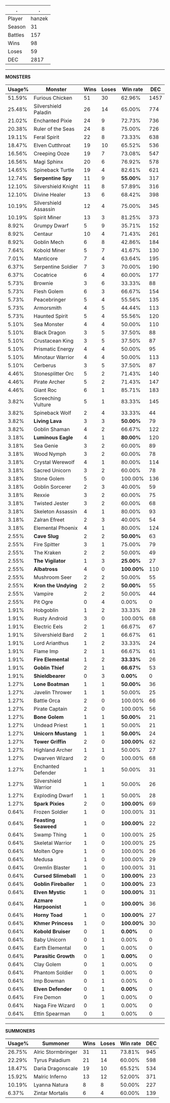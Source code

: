 .|.
|-|-
Player|hanzek
Season|31
Battles|157
Wins|98
Loses|59
DEC|2817

---
**MONSTERS**

Usage%|Monster|Wins|Loses|Win rate|DEC|
-|-|-|-|-|-|
51.59%|Furious Chicken|51|30|62.96%|1457|
25.48%|Silvershield Paladin|26|14|65.00%|774|
21.02%|Enchanted Pixie|24|9|72.73%|736|
20.38%|Ruler of the Seas|24|8|75.00%|726|
19.11%|Feral Spirit|22|8|73.33%|638|
18.47%|Elven Cutthroat|19|10|65.52%|536|
16.56%|Creeping Ooze|19|7|73.08%|547|
16.56%|Magi Sphinx|20|6|76.92%|578|
14.65%|Spineback Turtle|19|4|82.61%|621|
12.74%|**Serpentine Spy**|11|9|**55.00%**|317|
12.10%|Silvershield Knight|11|8|57.89%|316|
12.10%|Divine Healer|13|6|68.42%|398|
10.19%|Silvershield Assassin|12|4|75.00%|345|
10.19%|Spirit Miner|13|3|81.25%|373|
8.92%|Grumpy Dwarf|5|9|35.71%|152|
8.92%|Centaur|10|4|71.43%|261|
8.92%|Goblin Mech|6|8|42.86%|184|
7.64%|Kobold Miner|5|7|41.67%|130|
7.01%|Manticore|7|4|63.64%|195|
6.37%|Serpentine Soldier|7|3|70.00%|190|
6.37%|Cocatrice|6|4|60.00%|177|
5.73%|Brownie|3|6|33.33%|88|
5.73%|Flesh Golem|6|3|66.67%|154|
5.73%|Peacebringer|5|4|55.56%|135|
5.73%|Armorsmith|4|5|44.44%|113|
5.73%|Haunted Spirit|5|4|55.56%|120|
5.10%|Sea Monster|4|4|50.00%|110|
5.10%|Black Dragon|3|5|37.50%|88|
5.10%|Crustacean King|3|5|37.50%|87|
5.10%|Prismatic Energy|4|4|50.00%|95|
5.10%|Minotaur Warrior|4|4|50.00%|113|
5.10%|Cerberus|3|5|37.50%|87|
4.46%|Stonesplitter Orc|5|2|71.43%|140|
4.46%|Pirate Archer|5|2|71.43%|147|
4.46%|Giant Roc|6|1|85.71%|183|
3.82%|Screeching Vulture|5|1|83.33%|145|
3.82%|Spineback Wolf|2|4|33.33%|44|
3.82%|**Living Lava**|3|3|**50.00%**|79|
3.82%|Goblin Shaman|4|2|66.67%|122|
3.18%|**Luminous Eagle**|4|1|**80.00%**|120|
3.18%|Sea Genie|3|2|60.00%|89|
3.18%|Wood Nymph|3|2|60.00%|78|
3.18%|Crystal Werewolf|4|1|80.00%|114|
3.18%|Sacred Unicorn|3|2|60.00%|78|
3.18%|Stone Golem|5|0|100.00%|136|
3.18%|Goblin Sorcerer|2|3|40.00%|59|
3.18%|Rexxie|3|2|60.00%|75|
3.18%|Twisted Jester|3|2|60.00%|68|
3.18%|Skeleton Assassin|4|1|80.00%|93|
3.18%|Zalran Efreet|2|3|40.00%|54|
3.18%|Elemental Phoenix|4|1|80.00%|124|
2.55%|**Cave Slug**|2|2|**50.00%**|63|
2.55%|Fire Spitter|3|1|75.00%|79|
2.55%|The Kraken|2|2|50.00%|49|
2.55%|**The Vigilator**|1|3|**25.00%**|27|
2.55%|**Albatross**|4|0|**100.00%**|110|
2.55%|Mushroom Seer|2|2|50.00%|55|
2.55%|**Kron the Undying**|2|2|**50.00%**|55|
2.55%|Vampire|2|2|50.00%|44|
2.55%|Pit Ogre|0|4|0.00%|0|
1.91%|Hobgoblin|1|2|33.33%|28|
1.91%|Rusty Android|3|0|100.00%|68|
1.91%|Electric Eels|2|1|66.67%|67|
1.91%|Silvershield Bard|2|1|66.67%|61|
1.91%|Lord Arianthus|1|2|33.33%|24|
1.91%|Flame Imp|2|1|66.67%|61|
1.91%|**Fire Elemental**|1|2|**33.33%**|26|
1.91%|**Goblin Thief**|2|1|**66.67%**|53|
1.91%|**Shieldbearer**|0|3|**0.00%**|0|
1.27%|**Lone Boatman**|1|1|**50.00%**|36|
1.27%|Javelin Thrower|1|1|50.00%|25|
1.27%|Battle Orca|2|0|100.00%|66|
1.27%|Pirate Captain|2|0|100.00%|56|
1.27%|**Bone Golem**|1|1|**50.00%**|21|
1.27%|Undead Priest|1|1|50.00%|21|
1.27%|**Unicorn Mustang**|1|1|**50.00%**|24|
1.27%|**Tower Griffin**|2|0|**100.00%**|62|
1.27%|Highland Archer|1|1|50.00%|27|
1.27%|Dwarven Wizard|2|0|100.00%|68|
1.27%|Enchanted Defender|1|1|50.00%|31|
1.27%|Silvershield Warrior|1|1|50.00%|26|
1.27%|Exploding Dwarf|1|1|50.00%|28|
1.27%|**Spark Pixies**|2|0|**100.00%**|69|
0.64%|Frozen Soldier|1|0|100.00%|31|
0.64%|**Feasting Seaweed**|1|0|**100.00%**|22|
0.64%|Swamp Thing|1|0|100.00%|25|
0.64%|Skeletal Warrior|1|0|100.00%|25|
0.64%|Molten Ogre|1|0|100.00%|26|
0.64%|Medusa|1|0|100.00%|29|
0.64%|Gremlin Blaster|1|0|100.00%|31|
0.64%|**Cursed Slimeball**|1|0|**100.00%**|23|
0.64%|**Goblin Fireballer**|1|0|**100.00%**|23|
0.64%|**Elven Mystic**|1|0|**100.00%**|31|
0.64%|**Azmare Harpoonist**|1|0|**100.00%**|36|
0.64%|**Horny Toad**|1|0|**100.00%**|27|
0.64%|**Khmer Princess**|1|0|**100.00%**|30|
0.64%|**Kobold Bruiser**|0|1|**0.00%**|0|
0.64%|Baby Unicorn|0|1|0.00%|0|
0.64%|Earth Elemental|0|1|0.00%|0|
0.64%|**Parasitic Growth**|0|1|**0.00%**|0|
0.64%|Clay Golem|0|1|0.00%|0|
0.64%|Phantom Soldier|0|1|0.00%|0|
0.64%|Imp Bowman|0|1|0.00%|0|
0.64%|**Elven Defender**|0|1|**0.00%**|0|
0.64%|Fire Demon|0|1|0.00%|0|
0.64%|Naga Fire Wizard|0|1|0.00%|0|
0.64%|Ettin Spearman|0|1|0.00%|0|

---
**SUMMONERS**

Usage%|Summoner|Wins|Loses|Win rate|DEC|
-|-|-|-|-|-|
26.75%|Alric Stormbringer|31|11|73.81%|945|
22.29%|Tyrus Paladium|21|14|60.00%|598|
18.47%|Daria Dragonscale|19|10|65.52%|534|
15.92%|Malric Inferno|13|12|52.00%|371|
10.19%|Lyanna Natura|8|8|50.00%|227|
6.37%|Zintar Mortalis|6|4|60.00%|139|
